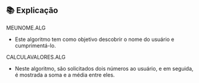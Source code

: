 ## 📚 Explicação 

MEUNOME.ALG

* Este algoritmo tem como objetivo descobrir o nome do usuário e cumprimentá-lo.

CALCULAVALORES.ALG

* Neste algoritmo, são solicitados dois números ao usuário, e em seguida, é mostrada a soma e a média entre eles.